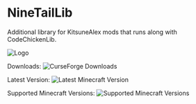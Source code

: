 # NineTailLib
Additional library for KitsuneAlex mods that runs along with CodeChickenLib.

![Logo](http://imgur.com/eXMXg1F.png)

Downloads: ![CurseForge Downloads](http://cf.way2muchnoise.eu/full_264381_downloads.svg)

Latest Version: ![Latest Minecraft Version](http://cf.way2muchnoise.eu/versions/264381_latest.svg)

Supported Minecraft Versions: ![Supported Minecraft Versions](http://cf.way2muchnoise.eu/versions/264381.svg)
